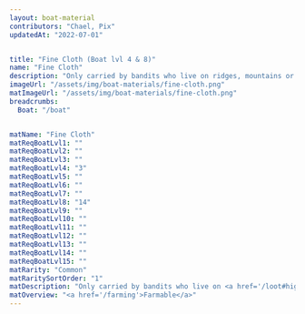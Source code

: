 ```yaml
---
layout: boat-material
contributors: "Chael, Pix"
updatedAt: "2022-07-01"


title: "Fine Cloth (Boat lvl 4 & 8)"
name: "Fine Cloth"
description: "Only carried by bandits who live on ridges, mountains or other high places - Farmable"
imageUrl: "/assets/img/boat-materials/fine-cloth.png"
matImageUrl: "/assets/img/boat-materials/fine-cloth.png"
breadcrumbs:
  Boat: "/boat"


matName: "Fine Cloth"
matReqBoatLvl1: ""
matReqBoatLvl2: ""
matReqBoatLvl3: ""
matReqBoatLvl4: "3"
matReqBoatLvl5: ""
matReqBoatLvl6: ""
matReqBoatLvl7: ""
matReqBoatLvl8: "14"
matReqBoatLvl9: ""
matReqBoatLvl10: ""
matReqBoatLvl11: ""
matReqBoatLvl12: ""
matReqBoatLvl13: ""
matReqBoatLvl14: ""
matReqBoatLvl15: ""
matRarity: "Common"
matRaritySortOrder: "1"
matDescription: "Only carried by bandits who live on <a href='/loot#high-places'>ridges, mountains or other high places</a>"
matOverview: "<a href='/farming'>Farmable</a>"
---
```


